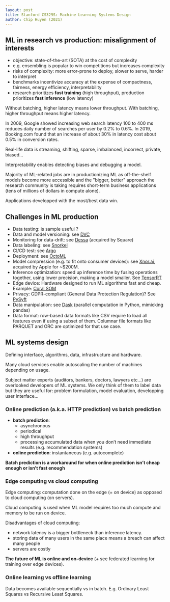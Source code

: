 ```yaml
---
layout: post
title: Stanford CS329S: Machine Learning Systems Design
author: Chip Huyen (2021)
---
```

## ML in research vs production: misalignment of interests
* objective: state-of-the-art (SOTA) at the cost of complexity
* e.g. ensembling is popular to win competitions but increases complexity
* risks of complexity: more error-prone to deploy, slower to serve, harder to interpret
* benchmarks incentivize accuracy at the expense of compactness, fairness, energy efficiency, interpretability
* research prioritizes **fast training** (high throughput), production prioritizes **fast inference** (low latency)

Without batching, higher latency means lower throughput. With batching, higher throughput means higher latency.

In 2009, Google showed increasing web search latency 100 to 400 ms reduces daily number of searches per user by 0.2% to 0.6%.
In 2019, Booking.com found that an increase of about 30% in latency cost about 0.5% in conversion rates.

Real-life data is streaming, shifting, sparse, imbalanced, incorrect, private, biased...

Interpretability enables detecting biases and debugging a model.

Majority of ML-related jobs are in productionizing ML as off-the-shelf models become more accessible and the "bigger, better" approach the research community is taking requires short-term business applications (tens of millions of dollars in compute alone).

Applications developped with the most/best data win.

## Challenges in ML production
* Data testing: is sample useful ?
* Data and model versioning: see [DVC](https://github.com/iterative/dvc)
* Monitoring for data-drift: see [Dessa](https://www.dessa.com/) (acquired by Square)
* Data labeling: see [Snorkel](https://www.snorkel.org/)
* CI/CD test: see [Argo](https://argoproj.github.io/)
* Deployment: see [OctoML](https://octoml.ai/)
* Model compression (e.g. to fit onto consumer devices): see [Xnor.ai](#), acquired by Apple for ~$200M.
* Inference optimization: speed up inference time by fusing operations together, using lower precision, making a model smaller. See [TensorRT](https://developer.nvidia.com/tensorrt)
* Edge device: Hardware designed to run ML algorithms fast and cheap. Example: [Coral SOM](https://coral.ai/products/som/)
* Privacy: GDPR-compliant (General Data Protection Regulation)? See [PySyft](https://github.com/OpenMined/PySyft)
* Data manipulation: see [Dask](https://github.com/dask/dask) (parallel computation in Python, mimicking pandas)
* Data format: row-based data formats like CSV require to load all features even if using a subset of them. Columnar file formats like PARQUET and ORC are optimized for that use case.

## ML systems design
Defining interface, algorithms, data, infrastructure and hardware.

Many cloud services enable autoscaling the number of machines depending on usage.

Subject matter experts (auditors, bankers, doctors, lawyers etc...) are overlooked developers of ML systems. We only think of them to label data but they are useful for: problem formulation, model evaluation, developping user interface...

### Online prediction (a.k.a. HTTP prediction) vs batch prediction
* **batch prediction**:
  * asynchronous
  * periodical
  * high throughput
  * processing accumulated data when you don’t need immediate results (e.g. recommendation systems)
* **online prediction**: instantaneous (e.g. autocomplete)

**Batch prediction is a workaround for when online prediction isn’t cheap enough or isn’t fast enough**

### Edge computing vs cloud computing
Edge computing: computation done on the edge (= on device) as opposed to cloud computing (on servers).

Cloud computing is used when ML model requires too much compute and memory to be run on device.

Disadvantages of cloud computing:
* network latency is a bigger bottleneck than inference latency.
* storing data of many users in the same place means a breach can affect many people
* servers are costly

**The future of ML is online and on-device** (+ see federated learning for training over edge devices).

### Online learning vs offline learning
Data becomes available sequentially vs in batch. E.g. Ordinary Least Squares vs Recursive Least Squares.
